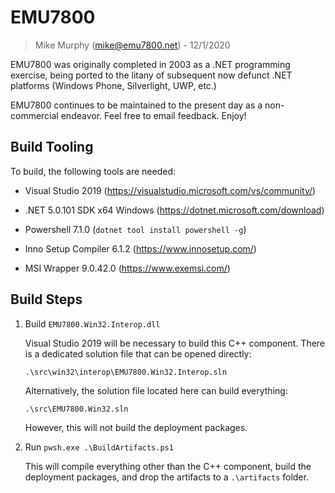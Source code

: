 # EMU7800
> Mike Murphy (mike@emu7800.net) - 12/1/2020

EMU7800 was originally completed in 2003 as a .NET programming exercise,
being ported to the litany of subsequent now defunct .NET platforms (Windows Phone, Silverlight, UWP, etc.)

EMU7800 continues to be maintained to the present day as a non-commercial endeavor.
Feel free to email feedback.
Enjoy!

## Build Tooling

To build, the following tools are needed:

- Visual Studio 2019 (https://visualstudio.microsoft.com/vs/community/)

- .NET 5.0.101 SDK x64 Windows (https://dotnet.microsoft.com/download)

- Powershell 7.1.0 (``dotnet tool install powershell -g``)

- Inno Setup Compiler 6.1.2 (https://www.innosetup.com/)

- MSI Wrapper 9.0.42.0 (https://www.exemsi.com/)

## Build Steps

1. Build ``EMU7800.Win32.Interop.dll``

    Visual Studio 2019 will be necessary to build this C++ component. There is a dedicated solution file that can be opened directly:

    `.\src\win32\interop\EMU7800.Win32.Interop.sln`
    
    Alternatively, the solution file located here can build everything:

    `.\src\EMU7800.Win32.sln`

    However, this will not build the deployment packages.

2. Run ``pwsh.exe .\BuildArtifacts.ps1``

    This will compile everything other than the C++ component, build the deployment packages, and drop the artifacts to a `.\artifacts` folder.
